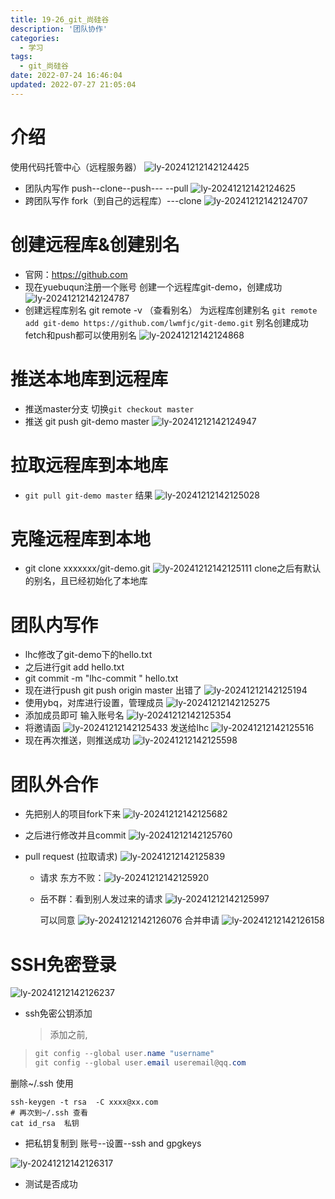 ```yaml
---
title: 19-26_git_尚硅谷
description: '团队协作'
categories:
  - 学习
tags:
  - git_尚硅谷
date: 2022-07-24 16:46:04
updated: 2022-07-27 21:05:04
---
```


# 介绍

使用代码托管中心（远程服务器）
![ly-20241212142124425](img/ly-20241212142124425.png)

- 团队内写作
     push--clone--push---
  --pull
  ![ly-20241212142124625](img/ly-20241212142124625.png)
- 跨团队写作
  fork（到自己的远程库）---clone
  ![ly-20241212142124707](img/ly-20241212142124707.png)

# 创建远程库&创建别名

- 官网：https://github.com
- 现在yuebuqun注册一个账号
  创建一个远程库git-demo，创建成功
  ![ly-20241212142124787](img/ly-20241212142124787.png)
- 创建远程库别名
  git remote -v （查看别名）
  为远程库创建别名
  ```git remote add git-demo https://github.com/lwmfjc/git-demo.git```
  别名创建成功 fetch和push都可以使用别名
  ![ly-20241212142124868](img/ly-20241212142124868.png)

# 推送本地库到远程库

- 推送master分支
  切换```git checkout master```
- 推送
  git push git-demo master
  ![ly-20241212142124947](img/ly-20241212142124947.png)

# 拉取远程库到本地库

- ```git pull git-demo master```
  结果
  ![ly-20241212142125028](img/ly-20241212142125028.png)

# 克隆远程库到本地

- git clone xxxxxxx/git-demo.git
  ![ly-20241212142125111](img/ly-20241212142125111.png)
  clone之后有默认的别名，且已经初始化了本地库

# 团队内写作

- lhc修改了git-demo下的hello.txt
- 之后进行git add hello.txt
- git commit -m "lhc-commit " hello.txt
- 现在进行push
  git push origin master
  出错了
  ![ly-20241212142125194](img/ly-20241212142125194.png)
- 使用ybq，对库进行设置，管理成员
  ![ly-20241212142125275](img/ly-20241212142125275.png)
- 添加成员即可
  输入账号名
  ![ly-20241212142125354](img/ly-20241212142125354.png)
- 将邀请函
  ![ly-20241212142125433](img/ly-20241212142125433.png)
  发送给lhc
  ![ly-20241212142125516](img/ly-20241212142125516.png)
- 现在再次推送，则推送成功
  ![ly-20241212142125598](img/ly-20241212142125598.png)

# 团队外合作

- 先把别人的项目fork下来
  ![ly-20241212142125682](img/ly-20241212142125682.png)

- 之后进行修改并且commit
  ![ly-20241212142125760](img/ly-20241212142125760.png)

- pull request (拉取请求)
  ![ly-20241212142125839](img/ly-20241212142125839.png)

  - 请求
    东方不败：![ly-20241212142125920](img/ly-20241212142125920.png)

  - 岳不群：看到别人发过来的请求
    ![ly-20241212142125997](img/ly-20241212142125997.png)

    可以同意
    ![ly-20241212142126076](img/ly-20241212142126076.png)
    合并申请
    ![ly-20241212142126158](img/ly-20241212142126158.png)

# SSH免密登录

![ly-20241212142126237](img/ly-20241212142126237.png)

- ssh免密公钥添加
  
  > 添加之前,
>
  > ```csharp
  > git config --global user.name "username"
  > git config --global user.email useremail@qq.com 
  > ```
  
删除~/.ssh 
  使用
  
  ```shell
  ssh-keygen -t rsa  -C xxxx@xx.com
  # 再次到~/.ssh 查看
  cat id_rsa  私钥
  ```
  
- 把私钥复制到 账号--设置--ssh and gpgkeys
  

![ly-20241212142126317](img/ly-20241212142126317.png)



- 测试是否成功